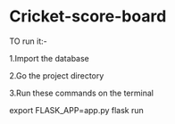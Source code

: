 # Cricket-score-board
TO run it:-

1.Import the database 

2.Go the project directory

3.Run these commands on the terminal

  export FLASK_APP=app.py
  flask run
